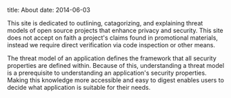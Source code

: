 title: About
date: 2014-06-03

This site is dedicated to outlining, catagorizing, and explaining threat models
of open source projects that enhance privacy and security. This site does not
accept on faith a project's claims found in promotional materials, instead we
require direct verification via code inspection or other means.

The threat model of an application defines the framework that all security
properties are defined within. Because of this, understanding a threat model
is a prerequisite to understanding an application's security properties.
Making this knowledge more accessible and easy to digest enables users to
decide what application is suitable for their needs.  
